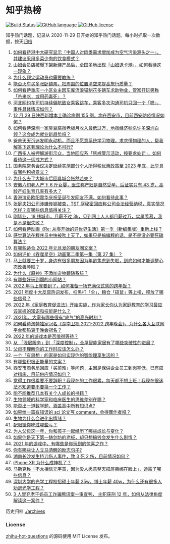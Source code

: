 # 知乎热榜
[![Build Status](https://github.com/ToWeLong/zhihu-hot-questions/workflows/CI/badge.svg)](https://github.com/ToWeLong/zhihu-hot-questions/actions)
[![GitHub language](https://img.shields.io/badge/language-golang-orange.svg)](https://golang.org/)
[![GitHub license](https://img.shields.io/github/license/ToWeLong/zhihu-hot-questions)](https://github.com/ToWeLong/zhihu-hot-questions/blob/main/LICENSE)

知乎热门话题，记录从 2020-11-29 日开始的知乎热门话题。每小时抓取一次数据，按天[归档](./archives)

<!-- BEGIN -->

1. [如何看待港中大研究显示「中国人对肉类需求增加成为空气污染源头之一」，并建议采用多菜少肉的饮食模式？](https://www.zhihu.com/question/508984017)
1. [山姆会员店被曝下架新疆产品后，全国多地出现「山姆退卡潮」，如何看待这一现象？](https://www.zhihu.com/question/508882632)
1. [为什么顶尖运动员也需要教练？](https://www.zhihu.com/question/21161654)
1. [能否火车买多张卧铺票，把周围的位置清空来提高旅行质量？](https://www.zhihu.com/question/469145276)
1. [如何看待重庆一小区业主因车库流浪猫刮花多辆车求助物业，管家开玩笑称「杀来吃，或用药毒死」？](https://www.zhihu.com/question/508518411)
1. [河北网约车司机持续偏航致女乘客跳车，乘客多次沟通司机只回一个「嗯」，事件具体情况如何？](https://www.zhihu.com/question/508993285)
1. [12 月 29 日陕西新增本土确诊病例 155 例，均在西安市，目前西安防疫情况如何？](https://www.zhihu.com/question/509063583)
1. [如何看待深圳一家臭豆腐摊老板月收入最低过万，地摊经济秒杀许多深圳白领？这会成为就业新趋势吗？](https://www.zhihu.com/question/508171352)
1. [爸爸天天沉迷发明永动机，而且不愿意系统学习物理，求求懂物理的人，帮我解答下这套理论为什么不可行?](https://www.zhihu.com/question/508471752)
1. [广西多人被押解游街示众，当地回应系「惩戒警示活动，按要求处罚」，如何看待这一惩戒方式？](https://www.zhihu.com/question/508958079)
1. [国务院常务会议决定延续实施部分个人所得税优惠政策至 2023 年底，此举具有哪些积极意义？](https://www.zhihu.com/question/509006606)
1. [为什么去了大城市后回县城会怅然若失？](https://www.zhihu.com/question/455414459)
1. [安徽六旬老人产下 6 斤女婴，医生称产妇是自然受孕，后证实只有 43 岁，高龄产妇生育几率有多大？](https://www.zhihu.com/question/508704824)
1. [香港演员欧阳震华庆祝圣诞引发网友不满，如何看待此事？](https://www.zhihu.com/question/509030813)
1. [张庭夫妇公司涉嫌传销被查，TST 庭秘密回应称公司合法经营纳税，真实情况怎样？有哪些信息值得关注？](https://www.zhihu.com/question/508892428)
1. [刚毕业，18 线城市，月薪不过 3k，见到网上人人都月薪过万，实属羡慕，我是不是很失败？](https://www.zhihu.com/question/508443528)
1. [如何看待动画《Re: 从零开始的异世界生活》第一季（新编集版）重新上线？](https://www.zhihu.com/question/508638569)
1. [感觉算法在程序员中快被吹上天了，如果只是搞编程的话，是不是没必要死磕算法？](https://www.zhihu.com/question/488192031)
1. [有哪些适合 2022 年元旦发的朋友圈文案？](https://www.zhihu.com/question/503468093)
1. [如何评价《吞噬星空》动画第二季第一集（第 27 集）？](https://www.zhihu.com/question/508795932)
1. [马上就要三十岁，身边有很多朋友因为年龄焦虑到失眠，到底如何才能调整心态改善睡眠？](https://www.zhihu.com/question/508769608)
1. [为什么《原神》不添加宠物跟随系统？](https://www.zhihu.com/question/508317538)
1. [有哪些好玩到爆的小网站？](https://www.zhihu.com/question/406686881)
1. [2022 年马上就要到了，如何准备一场充满仪式感的跨年饭？](https://www.zhihu.com/question/505196975)
1. [2021 年度十大反腐热词发布，扫黑打「伞」，粮仓「硕鼠」等上榜，释放了哪些信号？](https://www.zhihu.com/question/508544019)
1. [2022 年《家庭教育促进法》开始实施，作为家长你认为家庭教育的学习最应该掌握的知识和技能是什么？](https://www.zhihu.com/question/506114196)
1. [2021年，大家有哪些很有“底气”的高光时刻？](https://www.zhihu.com/question/508848389)
1. [如何看待淘特独家冠名《湖南卫视 2021-2022 跨年晚会》，为什么各大互联网平台都热衷于晚会冠名？](https://www.zhihu.com/question/508736779)
1. [2022 年的游戏本是否值得等待？](https://www.zhihu.com/question/506027271)
1. [从 「浅层服务」到 「深度控制」，全屋智能家居有了哪些突破性的进展？](https://www.zhihu.com/question/508913505)
1. [父母不理解你的工作时应该怎么办？](https://www.zhihu.com/question/508910359)
1. [一个「有思想」的家是如何实现你的智能理享生活的？](https://www.zhihu.com/question/508932331)
1. [有哪些积极正能量的文案？](https://www.zhihu.com/question/506982191)
1. [西安市商务局回应「买菜难」等问题，主因是保供企业员工到岗率低，已有应对措施，目前供应情况如何？](https://www.zhihu.com/question/508993342)
1. [觉得工作很累要不要辞职？我现在的工作很累，每天都不想上班！我现在很迷茫不知道要不要换一个工作？](https://www.zhihu.com/question/508721045)
1. [能不能推荐几本有关个人成长的书籍？](https://www.zhihu.com/question/508548551)
1. [生物领域的科学家和临床医生的思维差别在哪？](https://www.zhihu.com/question/490707876)
1. [能否出一道数学题，涵盖高中所有知识点?](https://www.zhihu.com/question/490004301)
1. [如果给一篇有错误的 sci 论文写 comment，会得罪作者吗？](https://www.zhihu.com/question/507628846)
1. [生物为什么会进化出情绪？](https://www.zhihu.com/question/431116070)
1. [配眼镜你吃过哪些亏？](https://www.zhihu.com/question/318306672)
1. [为人父母这一年，你和孩子一起经历了哪些成长与变化？](https://www.zhihu.com/question/506143568)
1. [如果你是天下第一铸剑坊的老板，却只想搞钱会发生什么剧情？](https://www.zhihu.com/question/491369594)
1. [2021 年的游戏中，有哪些是你玩到的惊喜之作？](https://www.zhihu.com/question/508116396)
1. [你有哪些让人立马清醒的励志句子?](https://www.zhihu.com/question/487780572)
1. [湖南长沙发生持刀伤人事件，致 3 死 2 伤，目前情况如何？](https://www.zhihu.com/question/508922107)
1. [iPhone XR 为什么成神机了？](https://www.zhihu.com/question/497506956)
1. [马斯克称「不太相信元宇宙，因为没人愿意整天把屏幕绑在脸上」，透露了哪些信息？](https://www.zhihu.com/question/507921834)
1. [深圳大学的光学工程校招硕士年薪 25w，博士年薪 40w，为什么还有很多人劝退光学工程？](https://www.zhihu.com/question/505073297)
1. [3 人冒充老干妈员工诈骗腾讯案一审宣判， 主犯获刑 12 年，如何从法律角度解读这一案件？](https://www.zhihu.com/question/508928059)

<!-- END -->

历史归档 [./archives](./archives)


### License
[zhihu-hot-questions](https://github.com/towelong/zhihu-hot-questions) 的源码使用 MIT License 发布。